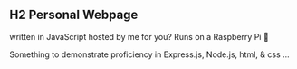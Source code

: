 ## H2 Personal Webpage 
written in JavaScript hosted by me for you? 
Runs on a Raspberry Pi :see_no_evil:

Something to demonstrate proficiency in Express.js, Node.js, html, & css ...

